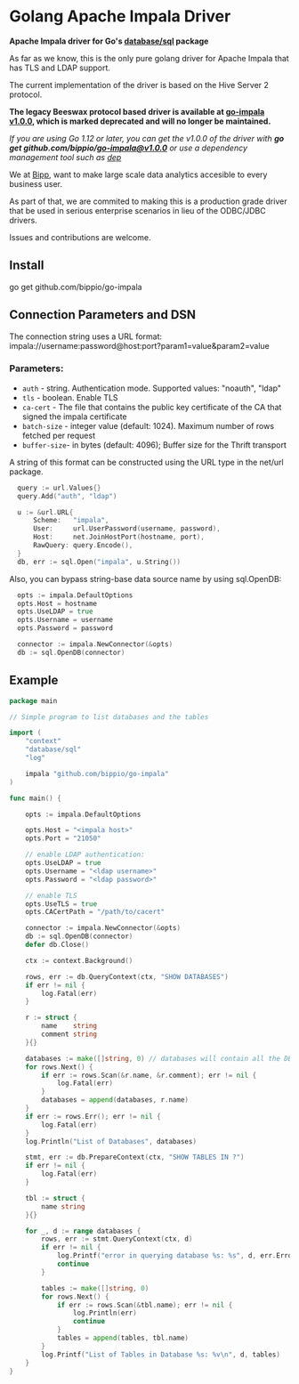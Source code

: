# Golang Apache Impala Driver 

**Apache Impala driver for Go's [database/sql](https://golang.org/pkg/database/sql) package**

As far as we know, this is the only pure golang driver for Apache Impala that has TLS and LDAP support. 

The current implementation of the driver is based on the Hive Server 2 protocol. 

**The legacy Beeswax protocol based driver is available at [go-impala v1.0.0](https://github.com/bippio/go-impala/tree/v1.0.0), which is marked deprecated and will no longer be maintained.**

*If you are using Go 1.12 or later, you can get the v1.0.0 of the driver with ***go get github.com/bippio/go-impala@v1.0.0*** or use a dependency management tool such as [dep](https://golang.github.io/dep/])*

We at [Bipp](http://www.bipp.io), want to make large scale data analytics accesible to every business user.

As part of that, we are commited to making this is a production grade driver that be used in serious enterprise scenarios in lieu of the ODBC/JDBC drivers.

Issues and contributions are welcome. 


## Install

go get github.com/bippio/go-impala


## Connection Parameters and DSN

The connection string uses a URL format: impala://username:password@host:port?param1=value&param2=value

### Parameters:

* `auth` - string. Authentication mode. Supported values: "noauth", "ldap"
* `tls` - boolean. Enable TLS
* `ca-cert` - The file that contains the public key certificate of the CA that signed the impala certificate
* `batch-size` - integer value (default: 1024). Maximum number of rows fetched per request
* `buffer-size`- in bytes (default: 4096); Buffer size for the Thrift transport 

A string of this format can be constructed using the URL type in the net/url package.

```go
  query := url.Values{}
  query.Add("auth", "ldap")

  u := &url.URL{
      Scheme:   "impala",
      User:     url.UserPassword(username, password),
      Host:     net.JoinHostPort(hostname, port),
      RawQuery: query.Encode(),
  }
  db, err := sql.Open("impala", u.String())
```

Also, you can bypass string-base data source name by using sql.OpenDB:

```go
  opts := impala.DefaultOptions
  opts.Host = hostname
  opts.UseLDAP = true
  opts.Username = username
  opts.Password = password

  connector := impala.NewConnector(&opts)
  db := sql.OpenDB(connector)
```


## Example

```go
package main

// Simple program to list databases and the tables

import (
	"context"
	"database/sql"
	"log"

	impala "github.com/bippio/go-impala"
)

func main() {

	opts := impala.DefaultOptions

	opts.Host = "<impala host>"
	opts.Port = "21050"

	// enable LDAP authentication:
	opts.UseLDAP = true
	opts.Username = "<ldap username>"
	opts.Password = "<ldap password>"

	// enable TLS
	opts.UseTLS = true
	opts.CACertPath = "/path/to/cacert"

	connector := impala.NewConnector(&opts)
	db := sql.OpenDB(connector)
	defer db.Close()

	ctx := context.Background()

	rows, err := db.QueryContext(ctx, "SHOW DATABASES")
	if err != nil {
		log.Fatal(err)
	}

	r := struct {
		name    string
		comment string
	}{}

	databases := make([]string, 0) // databases will contain all the DBs to enumerate later
	for rows.Next() {
		if err := rows.Scan(&r.name, &r.comment); err != nil {
			log.Fatal(err)
		}
		databases = append(databases, r.name)
	}
	if err := rows.Err(); err != nil {
		log.Fatal(err)
	}
	log.Println("List of Databases", databases)

	stmt, err := db.PrepareContext(ctx, "SHOW TABLES IN ?")
	if err != nil {
		log.Fatal(err)
	}

	tbl := struct {
		name string
	}{}

	for _, d := range databases {
		rows, err := stmt.QueryContext(ctx, d)
		if err != nil {
			log.Printf("error in querying database %s: %s", d, err.Error())
			continue
		}

		tables := make([]string, 0)
		for rows.Next() {
			if err := rows.Scan(&tbl.name); err != nil {
				log.Println(err)
				continue
			}
			tables = append(tables, tbl.name)
		}
		log.Printf("List of Tables in Database %s: %v\n", d, tables)
	}
}

```
